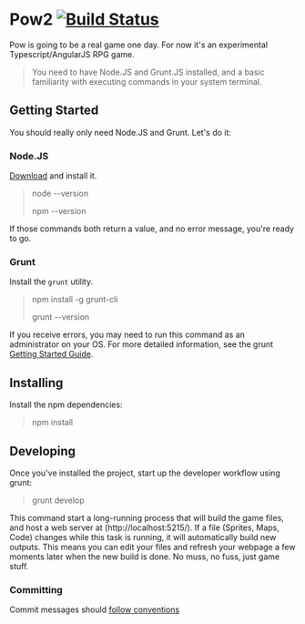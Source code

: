 # Pow2 [![Build Status](https://secure.travis-ci.org/justindujardin/pow2.png)](http://travis-ci.org/justindujardin/pow2)

Pow is going to be a real game one day.  For now it's an experimental Typescript/AngularJS RPG game.

> You need to have Node.JS and Grunt.JS installed, and a basic familiarity with executing commands in your system terminal.

## Getting Started

You should really only need Node.JS and Grunt.  Let's do it:

### Node.JS

[Download](http://nodejs.org/) and install it.

> node --version
>
> npm --version

If those commands both return a value, and no error message, you're ready to go.

### Grunt

Install the `grunt` utility.

> npm install -g grunt-cli
>
> grunt --version

If you receive errors, you may need to run this command as an administrator on your OS.  For more detailed information, see
the grunt [Getting Started Guide](http://gruntjs.com/getting-started#installing-the-cli).

## Installing

Install the npm dependencies:

> npm install

## Developing

Once you've installed the project, start up the developer workflow using grunt:

> grunt develop

This command start a long-running process that will build the game files, and host a web server at (http://localhost:5215/).
If a file (Sprites, Maps, Code) changes while this task is running, it will automatically build new outputs.  This means you
can edit your files and refresh your webpage a few moments later when the new build is done.  No muss, no fuss, just game stuff.

### Committing

Commit messages should [follow conventions](https://github.com/justindujardin/pow2/blob/master/CONVENTIONS.md)

